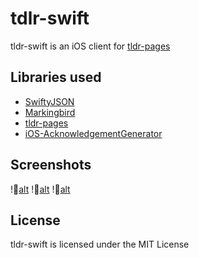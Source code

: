 # tdlr-swift

tldr-swift is an iOS client for [tldr-pages](https://github.com/tldr-pages/tldr)

## Libraries used
* [SwiftyJSON](https://github.com/SwiftyJSON/SwiftyJSON)
* [Markingbird](https://github.com/kristopherjohnson/Markingbird)
* [tldr-pages](https://github.com/tldr-pages/tldr)
* [iOS-AcknowledgementGenerator](https://github.com/cvknage/iOS-AcknowledgementGenerator)

## Screenshots
![alt](https://bytebucket.org/dmuckerman/tldr-swift/raw/3d78aeced0e4111535bd7f6ab4bf34e4622e9adf/IMG_0848.jpg)
![alt](https://bytebucket.org/dmuckerman/tldr-swift/raw/3d78aeced0e4111535bd7f6ab4bf34e4622e9adf/IMG_0849.jpg)
![alt](https://bytebucket.org/dmuckerman/tldr-swift/raw/3d78aeced0e4111535bd7f6ab4bf34e4622e9adf/IMG_0850.jpg)

## License

tldr-swift is licensed under the MIT License
